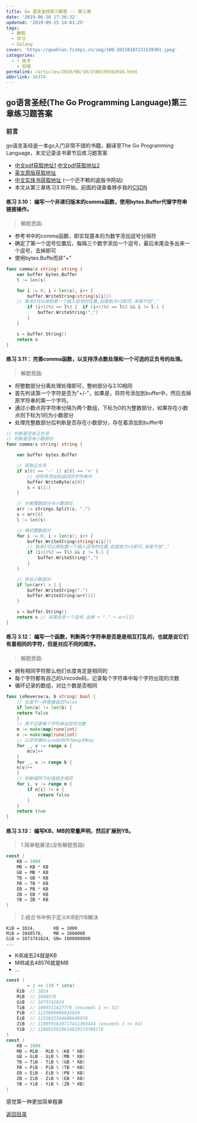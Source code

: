 ```yaml
---
title: Go 语言圣经练习解答 -- 第三章
date: '2019-06-10 17:36:32'
updated: '2019-09-25 14:01:25'
tags:
  - 教程
  - 学习
  - Golang
cover: 'https://goohlan.fishpi.cn/img/100-20210107231539301.jpeg'
categories:
  - - 技术
    - 后端
permalink: /articles/2019/06/10/1560159392016.html
abbrlink: 34374
---
```


## go语言圣经(The Go Programming Language)第三章练习题答案
### 前言
go语言圣经是一本go入门非常不错的书籍，翻译至The Go Programming Language，本文记录该书章节后练习题答案
* [中文pdf获取地址1](https://github.com/ThomasHuke/books/blob/master/gopl-zh.pdf)  [中文pdf获取地址2](https://books.studyGolang.com/download/gopl-zh.pdf)
* [英文原版获取地址](https://github.com/KeKe-Li/book/blob/master/Go/The.Go.Programming.Language.pdf)
* [中文实体书获取地址](https://https://weidian.com/item.html?itemID=2176920472) (一个还不赖的盗版书网站)
* 本文从第三章练习3.10开始，前面的请查看移步我的[CSDN](https://blog.csdn.net/q1576962841)

#### 练习 3.10： 编写一个非递归版本的comma函数，使用bytes.Buffer代替字符串链接操作。
> 解题思路:

* 参考书中的comma函数，即实现基本的为数字添加逗号分隔符
* 确定了第一个逗号位置后，每隔三个数字添加一个逗号，最后末尾会多出来一个逗号，去掉即可
* 使用bytes.Buffe而非"+"

```go
func comma(s string) string {
    var buffer bytes.Buffer
    l := len(s)

    for i := 0; i < len(s); i++ {
        buffer.WriteString(string(s[i]))
	// 取余3可以得到第一个插入逗号的位置,后面依次+3即可,末尾不加","
        if (i+1)%3 == l%3 {  if (i+1)%3 == l%3 && i != l-1 {
            buffer.WriteString(",")
        }
    }

    s = buffer.String()
    return s
}
````

#### 练习 3.11： 完善comma函数，以支持浮点数处理和一个可选的正负号的处理。
> 解题思路:

* 将整数部分分离处理处理即可，整树部分与3.10相同
* 首先判读第一个字符是否为"+/-"，如果是，将符号添加到buffer中，然后去掉原字符串的第一个字符。
* 通过小数点将字符串分隔为两个数组，下标为0的为整数部分，如果存在小数点则下标为1的为小数部分
* 处理完整数部分后判断是否存在小数部分，存在着添加到buffer中

```go
// 判断是否有正负号
// 判断是否有小数部分
func comma(s string) string {

    var buffer bytes.Buffer

    // 获取正负号
    if s[0] == '-' || s[0] == '+' {
        // 将符号添加到返回的字符串中
        buffer.WriteByte(s[0])
        s = s[1:]
    }

    // 分离整数部分与小数部位
    arr := strings.Split(s, ".")
    s = arr[0]
    l := len(s)

    // 格式整数部分
    for i := 0; i < len(s); i++ {
        buffer.WriteString(string(s[i]))
        // 取余3可以得到第一个插入逗号的位置,后面依次+3即可,末尾不加","
        if (i+1)%3 == l%3 && i != l-1 {
            buffer.WriteString(",")
        }
    }

    // 存在小数部分
    if len(arr) > 1 {
        buffer.WriteString(".")
        buffer.WriteString(arr[1])
    }

    s = buffer.String()
    return s // 末尾会多一个逗号,去掉 + "." + arr[1]
}
```

#### 练习 3.12： 编写一个函数，判断两个字符串是否是是相互打乱的，也就是说它们有着相同的字符，但是对应不同的顺序。
> 解题思路:

* 拥有相同字符那么他们长度肯定是相同的
* 每个字符都有自己的Unicode码，记录每个字符串中每个字符出现的次数
* 循环记录的数组，对比个数是否相同

```go
func isReverse(a, b string) bool {
    // 长度不一样直接返回false
    if len(a) != len(b) {
    return false
    }
    // 用于记录每个字符串出现的次数
    m := make(map[rune]int)
    n := make(map[rune]int)
    // 以字符串Unicode码作为map的Key
    for _, v := range a {
        m[v]++
    }
    for _, v := range b {
    n[v]++
    }
    // 判断相同下标值是否相同
    for i, v := range m {
        if n[i] != v {
            return false
        }
    }
    return true
}
```
#### 练习 3.13： 编写KB、MB的常量声明，然后扩展到YB。
> 1.简单粗暴法(没有解题思路)

```go
const (
    KB = 1000
    MB = KB * KB
    GB = MB * KB
    TB = GB * KB
    PB = TB * KB
    EB = PB * KB
    ZB = EB * KB
    YB = ZB * KB
)
```
> 2.结合书中例子定义KiB到YiB解决
```
KiB = 1024,       KB = 1000
MiB = 1048576,    MB = 1000000
GiB = 1073741824, GB= 1000000000
...
```

* KiB减去24就是KB
* MIB减去48576就是MB
* ...
```go
const (
    _   = 1 << (10 * iota)
    KiB  // 1024
    MiB  // 1048576
    GiB  // 1073741824
    TiB  // 1099511627776 (exceeds 1 << 32)
    PiB  // 1125899906842624
    EiB  // 1152921504606846976
    ZiB  // 1180591620717411303424 (exceeds 1 << 64)
    YiB  // 1208925819614629174706176
)
const (
    KB = 1000
    MB = MiB - MiB % (KB * KB)
    GB = GiB - GiB % (MB * KB)
    TB = TiB - TiB % (GB * KB)
    PB = PiB - PiB % (TB * KB)
    EB = EiB - EiB % (PB * KB)
    ZB = ZiB - ZiB % (EB * KB)
    YB = YiB - YiB % (ZB * KB)
)
```
感觉第一种更加简单粗暴


[返回目录](https://www.jinjianh.com/articles/2019/06/16/1560663440490.html)
